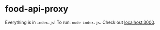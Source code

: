 # food-api-proxy

Everything is in `index.js`! To run: `node index.js`. Check out [localhost:3000](http://localhost:3000).
